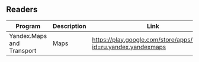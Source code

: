 ## Readers

| Program | Description | Link | Plugins | Comment |
| --- | --- | --- | --- | --- |
| Yandex.Maps and Transport | Maps | https://play.google.com/store/apps/details?id=ru.yandex.yandexmaps |

